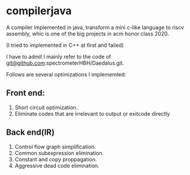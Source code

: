 # compilerjava

A  compiler implemented in java, transform a mini c-like language to riscv assembly, whic is one of the big projects in acm honor class 2020.

(I tried to implemented in C++ at first and failed)

I have to admit I mainly refer to the code of git@github.com:spectrometerHBH/Daedalus.git.

Follows are several optimizations I implememted:


## Front end:
1. Short circuit optimization.
2. Eliminate codes that are irrelevant to output or exitcode directly


## Back end(IR)
1. Control flow graph simplification.
2. Common subexpression elimination.
3. Constant and copy proppagation.
4. Aggressive dead code elimination.










